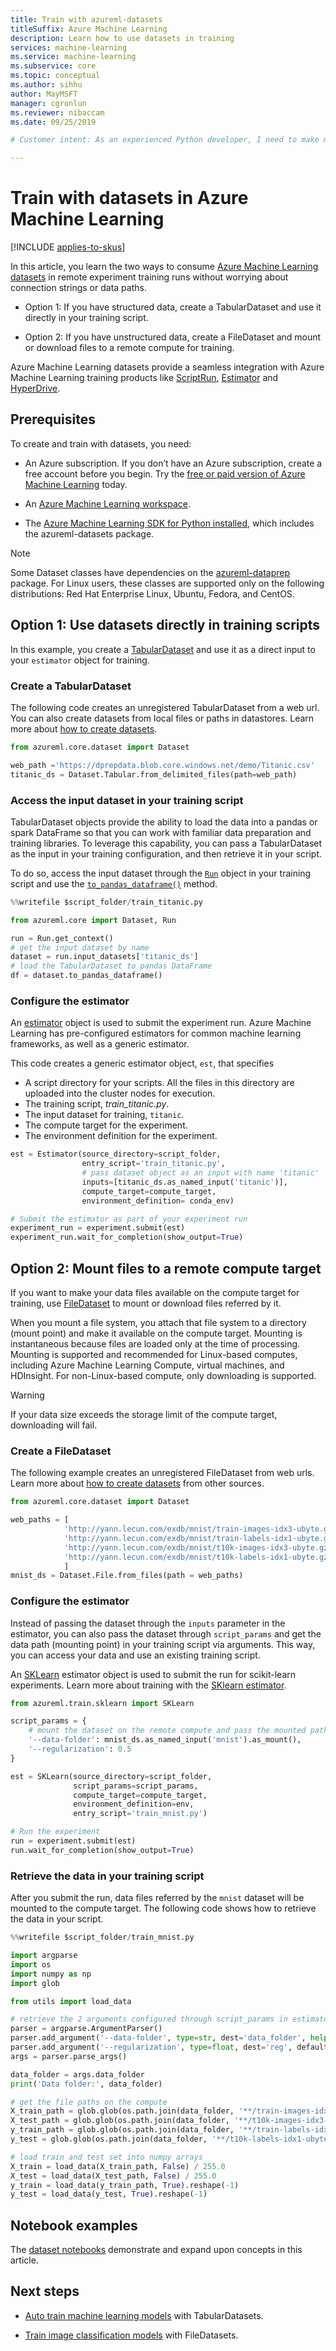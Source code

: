 ```yaml
---
title: Train with azureml-datasets
titleSuffix: Azure Machine Learning
description: Learn how to use datasets in training
services: machine-learning
ms.service: machine-learning
ms.subservice: core
ms.topic: conceptual
ms.author: sihhu
author: MayMSFT
manager: cgronlun
ms.reviewer: nibaccam
ms.date: 09/25/2019

# Customer intent: As an experienced Python developer, I need to make my data available to my remote compute to train my machine learning models.

---
```


# Train with datasets in Azure Machine Learning
[!INCLUDE [applies-to-skus](../../../includes/aml-applies-to-basic-enterprise-sku.md)]

In this article, you learn the two ways to consume [Azure Machine Learning datasets](https://docs.microsoft.com/python/api/azureml-core/azureml.core.dataset%28class%29?view=azure-ml-py) in remote experiment training runs without worrying about connection strings or data paths.

- Option 1: If you have structured data, create a TabularDataset and use it directly in your training script.

- Option 2: If you have unstructured data, create a FileDataset and mount or download files to a remote compute for training.

Azure Machine Learning datasets provide a seamless integration with Azure Machine Learning training products like [ScriptRun](https://docs.microsoft.com/python/api/azureml-core/azureml.core.scriptrun?view=azure-ml-py), [Estimator](https://docs.microsoft.com/python/api/azureml-train-core/azureml.train.estimator?view=azure-ml-py) and [HyperDrive](https://docs.microsoft.com/python/api/azureml-train-core/azureml.train.hyperdrive?view=azure-ml-py).

## Prerequisites

To create and train with datasets, you need:

* An Azure subscription. If you don’t have an Azure subscription, create a free account before you begin. Try the [free or paid version of Azure Machine Learning](https://aka.ms/AMLFree) today.

* An [Azure Machine Learning workspace](../how-to-manage-workspace.md).

* The [Azure Machine Learning SDK for Python installed](https://docs.microsoft.com/python/api/overview/azure/ml/install?view=azure-ml-py), which includes the azureml-datasets package.

> [!Note]
> Some Dataset classes have dependencies on the [azureml-dataprep](https://docs.microsoft.com/python/api/azureml-dataprep/?view=azure-ml-py) package. For Linux users, these classes are supported only on the following distributions:  Red Hat Enterprise Linux, Ubuntu, Fedora, and CentOS.

## Option 1: Use datasets directly in training scripts

In this example, you create a [TabularDataset](https://docs.microsoft.com/python/api/azureml-core/azureml.data.tabulardataset?view=azure-ml-py) and use it as a direct input to your `estimator` object for training. 

### Create a TabularDataset

The following code creates an unregistered TabularDataset from a web url. You can also create datasets from local files or paths in datastores. Learn more about [how to create datasets](https://aka.ms/azureml/howto/createdatasets).

```Python
from azureml.core.dataset import Dataset

web_path ='https://dprepdata.blob.core.windows.net/demo/Titanic.csv'
titanic_ds = Dataset.Tabular.from_delimited_files(path=web_path)
```

### Access the input dataset in your training script

TabularDataset objects provide the ability to load the data into a pandas or spark DataFrame so that you can work with familiar data preparation and training libraries. To leverage this capability, you can pass a TabularDataset as the input in your training configuration, and then retrieve it in your script.

To do so, access the input dataset through the [`Run`](https://docs.microsoft.com/python/api/azureml-core/azureml.core.run.run?view=azure-ml-py) object in your training script and use the [`to_pandas_dataframe()`](https://docs.microsoft.com/python/api/azureml-core/azureml.data.tabulardataset?view=azure-ml-py#to-pandas-dataframe--) method. 

```Python
%%writefile $script_folder/train_titanic.py

from azureml.core import Dataset, Run

run = Run.get_context()
# get the input dataset by name
dataset = run.input_datasets['titanic_ds']
# load the TabularDataset to pandas DataFrame
df = dataset.to_pandas_dataframe()
```

### Configure the estimator

An [estimator](https://docs.microsoft.com/python/api/azureml-train-core/azureml.train.estimator.estimator?view=azure-ml-py) object is used to submit the experiment run. Azure Machine Learning has pre-configured estimators for common machine learning frameworks, as well as a generic estimator.

This code creates a generic estimator object, `est`, that specifies

* A script directory for your scripts. All the files in this directory are uploaded into the cluster nodes for execution.
* The training script, *train_titanic.py*.
* The input dataset for training, `titanic`.
* The compute target for the experiment.
* The environment definition for the experiment.

```Python
est = Estimator(source_directory=script_folder,
                entry_script='train_titanic.py',
                # pass dataset object as an input with name 'titanic'
                inputs=[titanic_ds.as_named_input('titanic')],
                compute_target=compute_target,
                environment_definition= conda_env)

# Submit the estimator as part of your experiment run
experiment_run = experiment.submit(est)
experiment_run.wait_for_completion(show_output=True)
```

## Option 2:  Mount files to a remote compute target

If you want to make your data files available on the compute target for training, use [FileDataset](https://docs.microsoft.com/python/api/azureml-core/azureml.data.file_dataset.filedataset?view=azure-ml-py) to mount or download files referred by it.

When you mount a file system, you attach that file system to a directory (mount point) and make it available on the compute target. Mounting is instantaneous because files are loaded only at the time of processing. Mounting is supported and recommended for Linux-based computes, including Azure Machine Learning Compute, virtual machines, and HDInsight. For non-Linux-based compute, only downloading is supported.  

>[!WARNING]
> If your data size exceeds the storage limit of the compute target, downloading will fail.

### Create a FileDataset

The following example creates an unregistered FileDataset from web urls. Learn more about [how to create datasets](https://aka.ms/azureml/howto/createdatasets) from other sources.

```Python
from azureml.core.dataset import Dataset

web_paths = [
            'http://yann.lecun.com/exdb/mnist/train-images-idx3-ubyte.gz',
            'http://yann.lecun.com/exdb/mnist/train-labels-idx1-ubyte.gz',
            'http://yann.lecun.com/exdb/mnist/t10k-images-idx3-ubyte.gz',
            'http://yann.lecun.com/exdb/mnist/t10k-labels-idx1-ubyte.gz'
            ]
mnist_ds = Dataset.File.from_files(path = web_paths)
```

### Configure the estimator

Instead of passing the dataset through the `inputs` parameter in the estimator, you can also pass the dataset through `script_params` and get the data path (mounting point) in your training script via arguments. This way, you can access your data and use an existing training script.

An [SKLearn](https://docs.microsoft.com/python/api/azureml-train-core/azureml.train.sklearn.sklearn?view=azure-ml-py) estimator object is used to submit the run for scikit-learn experiments. Learn more about training with the [SKlearn estimator](how-to-train-scikit-learn.md).

```Python
from azureml.train.sklearn import SKLearn

script_params = {
    # mount the dataset on the remote compute and pass the mounted path as an argument to the training script
    '--data-folder': mnist_ds.as_named_input('mnist').as_mount(),
    '--regularization': 0.5
}

est = SKLearn(source_directory=script_folder,
              script_params=script_params,
              compute_target=compute_target,
              environment_definition=env,
              entry_script='train_mnist.py')

# Run the experiment
run = experiment.submit(est)
run.wait_for_completion(show_output=True)
```

### Retrieve the data in your training script

After you submit the run, data files referred by the `mnist` dataset will be mounted to the compute target. The following code shows how to retrieve the data in your script.

```Python
%%writefile $script_folder/train_mnist.py

import argparse
import os
import numpy as np
import glob

from utils import load_data

# retrieve the 2 arguments configured through script_params in estimator
parser = argparse.ArgumentParser()
parser.add_argument('--data-folder', type=str, dest='data_folder', help='data folder mounting point')
parser.add_argument('--regularization', type=float, dest='reg', default=0.01, help='regularization rate')
args = parser.parse_args()

data_folder = args.data_folder
print('Data folder:', data_folder)

# get the file paths on the compute
X_train_path = glob.glob(os.path.join(data_folder, '**/train-images-idx3-ubyte.gz'), recursive=True)[0]
X_test_path = glob.glob(os.path.join(data_folder, '**/t10k-images-idx3-ubyte.gz'), recursive=True)[0]
y_train_path = glob.glob(os.path.join(data_folder, '**/train-labels-idx1-ubyte.gz'), recursive=True)[0]
y_test = glob.glob(os.path.join(data_folder, '**/t10k-labels-idx1-ubyte.gz'), recursive=True)[0]

# load train and test set into numpy arrays
X_train = load_data(X_train_path, False) / 255.0
X_test = load_data(X_test_path, False) / 255.0
y_train = load_data(y_train_path, True).reshape(-1)
y_test = load_data(y_test, True).reshape(-1)
```

## Notebook examples

The [dataset notebooks](https://aka.ms/dataset-tutorial) demonstrate and expand upon concepts in this article. 

## Next steps

* [Auto train machine learning models](../how-to-auto-train-remote.md) with TabularDatasets.

* [Train image classification models](https://aka.ms/filedataset-samplenotebook) with FileDatasets.


